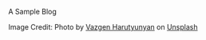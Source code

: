A Sample Blog


Image Credit:
Photo by <a href="https://unsplash.com/@godsaffiliate?utm_source=unsplash&utm_medium=referral&utm_content=creditCopyText">Vazgen Harutyunyan</a> on <a href="https://unsplash.com/?utm_source=unsplash&utm_medium=referral&utm_content=creditCopyText">Unsplash</a>
  

